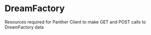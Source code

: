 # DreamFactory
Resources required for Panther Client to make GET and POST calls to DreamFactory data

